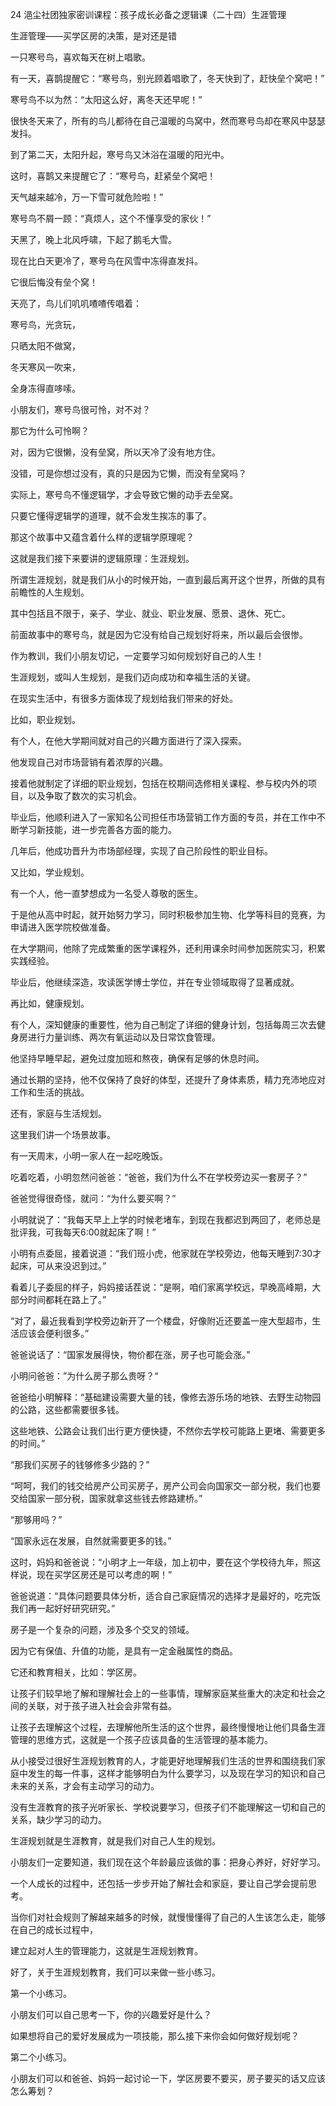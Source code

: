 24 浥尘社团独家密训课程：孩子成长必备之逻辑课（二十四）生涯管理



生涯管理——买学区房的决策，是对还是错



一只寒号鸟，喜欢每天在树上唱歌。

有一天，喜鹊提醒它：“寒号鸟，别光顾着唱歌了，冬天快到了，赶快垒个窝吧！”

寒号鸟不以为然：“太阳这么好，离冬天还早呢！”



很快冬天来了，所有的鸟儿都待在自己温暖的鸟窝中，然而寒号鸟却在寒风中瑟瑟发抖。

到了第二天，太阳升起，寒号鸟又沐浴在温暖的阳光中。

这时，喜鹊又来提醒它了：“寒号鸟，赶紧垒个窝吧！

天气越来越冷，万一下雪可就危险啦！”

寒号鸟不屑一顾：“真烦人，这个不懂享受的家伙！”



天黑了，晚上北风呼啸，下起了鹅毛大雪。

现在比白天更冷了，寒号鸟在风雪中冻得直发抖。

它很后悔没有垒个窝！



天亮了，鸟儿们叽叽喳喳传唱着：

寒号鸟，光贪玩，

只晒太阳不做窝，

冬天寒风一吹来，

全身冻得直哆嗦。



小朋友们，寒号鸟很可怜，对不对？

那它为什么可怜啊？

对，因为它很懒，没有垒窝，所以天冷了没有地方住。

没错，可是你想过没有，真的只是因为它懒，而没有垒窝吗？



实际上，寒号鸟不懂逻辑学，才会导致它懒的动手去垒窝。

只要它懂得逻辑学的道理，就不会发生挨冻的事了。

那这个故事中又蕴含着什么样的逻辑学原理呢？



这就是我们接下来要讲的逻辑原理：生涯规划。

所谓生涯规划，就是我们从小的时候开始，一直到最后离开这个世界，所做的具有前瞻性的人生规划。

其中包括且不限于，亲子、学业、就业、职业发展、愿景、退休、死亡。

前面故事中的寒号鸟，就是因为它没有给自己规划好将来，所以最后会很惨。

作为教训，我们小朋友切记，一定要学习如何规划好自己的人生！



生涯规划，或叫人生规划，是我们迈向成功和幸福生活的关键。

在现实生活中，有很多方面体现了规划给我们带来的好处。

比如，职业规划。

有个人，在他大学期间就对自己的兴趣方面进行了深入探索。

他发现自己对市场营销有着浓厚的兴趣。

接着他就制定了详细的职业规划，包括在校期间选修相关课程、参与校内外的项目，以及争取了数次的实习机会。

毕业后，他顺利进入了一家知名公司担任市场营销工作方面的专员，并在工作中不断学习新技能，进一步完善各方面的能力。

几年后，他成功晋升为市场部经理，实现了自己阶段性的职业目标。



又比如，学业规划。

有一个人，他一直梦想成为一名受人尊敬的医生。

于是他从高中时起，就开始努力学习，同时积极参加生物、化学等科目的竞赛，为申请进入医学院校做准备。

在大学期间，他除了完成繁重的医学课程外，还利用课余时间参加医院实习，积累实践经验。

毕业后，他继续深造，攻读医学博士学位，并在专业领域取得了显著成就。



再比如，健康规划。

有个人，深知健康的重要性，他为自己制定了详细的健身计划，包括每周三次去健身房进行力量训练、两次有氧运动以及日常饮食管理。

他坚持早睡早起，避免过度加班和熬夜，确保有足够的休息时间。

通过长期的坚持，他不仅保持了良好的体型，还提升了身体素质，精力充沛地应对工作和生活的挑战。



还有，家庭与生活规划。

这里我们讲一个场景故事。



有一天周末，小明一家人在一起吃晚饭。

吃着吃着，小明忽然问爸爸：“爸爸，我们为什么不在学校旁边买一套房子？”

爸爸觉得很奇怪，就问：“为什么要买啊？”

小明就说了：“我每天早上上学的时候老堵车，到现在我都迟到两回了，老师总是批评我，可我每天6:00就起床了啊！”

小明有点委屈，接着说道：“我们班小虎，他家就在学校旁边，他每天睡到7:30才起床，可从来没迟到过。”



看着儿子委屈的样子，妈妈接话茬说：“是啊，咱们家离学校远，早晚高峰期，大部分时间都耗在路上了。”

“对了，最近我看到学校旁边新开了一个楼盘，好像附近还要盖一座大型超市，生活应该会便利很多。”

爸爸说话了：“国家发展得快，物价都在涨，房子也可能会涨。”

小明问爸爸：”为什么房子那么贵呀？“

爸爸给小明解释：“基础建设需要大量的钱，像修去游乐场的地铁、去野生动物园的公路，这些都需要很多钱。

这些地铁、公路会让我们出行更方便快捷，不然你去学校可能路上更堵、需要更多的时间。”



“那我们买房子的钱够修多少路的？”

“呵呵，我们的钱交给房产公司买房子，房产公司会向国家交一部分税，我们也要交给国家一部分税，国家就拿这些钱去修路建桥。”

“那够用吗？”

“国家永远在发展，自然就需要更多的钱。”



这时，妈妈和爸爸说：“小明才上一年级，加上初中，要在这个学校待九年，照这样说，现在买学区房还是可以考虑的啊！”

爸爸说道：“具体问题要具体分析，适合自己家庭情况的选择才是最好的，吃完饭我们再一起好好研究研究。”



房子是一个复杂的问题，涉及多个交叉的领域。

因为它有保值、升值的功能，是具有一定金融属性的商品。

它还和教育相关，比如：学区房。

让孩子们较早地了解和理解社会上的一些事情，理解家庭某些重大的决定和社会之间的关联，对于孩子进入社会会非常有益。

让孩子去理解这个过程，去理解他所生活的这个世界，最终慢慢地让他们具备生涯管理的思维方式，这就是一个孩子应该具备的生活管理的基本能力。



从小接受过很好生涯规划教育的人，才能更好地理解我们生活的世界和围绕我们家庭中发生的每一件事，这样才能够明白为什么要学习，以及现在学习的知识和自己未来的关系，才会有主动学习的动力。

没有生涯教育的孩子光听家长、学校说要学习，但孩子们不能理解这一切和自己的关系，缺少学习的动力。



生涯规划就是生涯教育，就是我们对自己人生的规划。

小朋友们一定要知道，我们现在这个年龄最应该做的事：把身心养好，好好学习。

一个人成长的过程中，还包括一步步开始了解社会和家庭，要让自己学会提前思考。

当你们对社会规则了解越来越多的时候，就慢慢懂得了自己的人生该怎么走，能够在自己的成长过程中，

建立起对人生的管理能力，这就是生涯规划教育。



好了，关于生涯规划教育，我们可以来做一些小练习。

第一个小练习。

小朋友们可以自己思考一下，你的兴趣爱好是什么？

如果想将自己的爱好发展成为一项技能，那么接下来你会如何做好规划呢？



第二个小练习。

小朋友们可以和爸爸、妈妈一起讨论一下，学区房要不要买，房子要买的话又应该怎么筹划？






